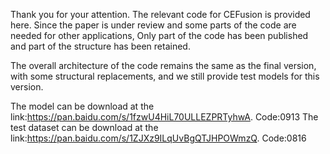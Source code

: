 Thank you for your attention. The relevant code for CEFusion is provided here. Since the paper is under review and some parts of the code are needed for other applications, Only part of the code has been published and part of the structure has been retained.

The overall architecture of the code remains the same as the final version, with some structural replacements, and we still provide test models for this version.

The model can be download at the link:https://pan.baidu.com/s/1fzwU4HiL70ULLEZPRTyhwA. 
Code:0913
The test dataset can be download at the link:https://pan.baidu.com/s/1ZJXz9ILqUvBgQTJHPOWmzQ.
Code:0816
